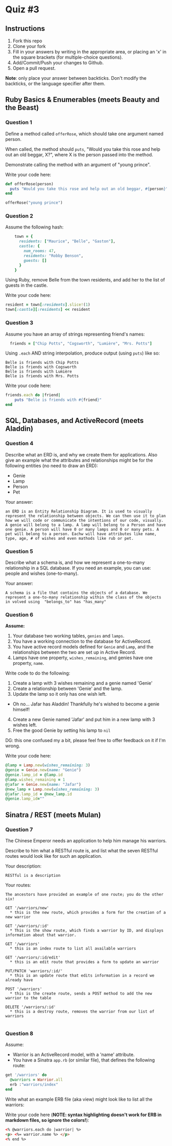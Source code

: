 # Quiz #3

## Instructions

1. Fork this repo
2. Clone your fork
3. Fill in your answers by writing in the appropriate area, or placing an 'x' in
the square brackets (for multiple-choice questions).
4. Add/Commit/Push your changes to Github.
5. Open a pull request.

**Note**: only place your answer between backticks. Don't modify the backticks,
or the language specifier after them.

## Ruby Basics & Enumerables (meets Beauty and the Beast)


### Question 1

Define a method called `offerRose`, which should take one argument named person.

When called, the method should `puts`, "Would you take this rose and help out
an old beggar, X?", where X is the person passed into the method.

Demonstrate calling the method with an argument of "young prince".

Write your code here:
```ruby
def offerRose(person)
  puts "Would you take this rose and help out an old beggar, #{person}"
end

offerRose("young prince")
```

### Question 2

Assume the following hash:

```ruby
    town = {
      residents: ["Maurice", "Belle", "Gaston"],
      castle: {
        num_rooms: 47,
        residents: "Robby Benson",
        guests: []
      }
    }
```

Using Ruby, remove Belle from the town residents, and
add her to the list of guests in the castle.

Write your code here:
```ruby
resident = town[:residents].slice!(1)
town[:castle][:residents] << resident
```

### Question 3

Assume you have an array of strings representing friend's names:

```ruby
  friends = ["Chip Potts", "Cogsworth", "Lumière", "Mrs. Potts"]
```

Using `.each` AND string interpolation, produce output (using `puts`) like so:

```
Belle is friends with Chip Potts
Belle is friends with Cogsworth
Belle is friends with Lumière
Belle is friends with Mrs. Potts
```

Write your code here:
```ruby
friends.each do |friend|
    puts "Belle is friends with #{friend}"
end
```

## SQL, Databases, and ActiveRecord (meets Aladdin)

### Question 4

Describe what an ERD is, and why we create them for applications. Also give an
example what the attributes and relationships might be for the following
entities (no need to draw an ERD):
<!-- Maybe clarify whether they're meant to give relationships between all four entities or... -->
* Genie
* Lamp
* Person
* Pet

Your answer:
```
an ERD is an Entity Relationship Diagram. It is used to visually represent the relationship between objects. We can then use it to plan how we will code or communicate the intentions of our code, visually.
A genie will belong to a lamp. A lamp will belong to a Person and have one genie. A person will have 0 or many lamps and 0 or many pets. A pet will belong to a person. Eachw will have attributes like name,
type, age, # of wishes and even mathods like rub or pet.
```

### Question 5

Describe what a schema is, and how we represent a one-to-many relationship in a
SQL database. If you need an example, you can use: people and wishes
(one-to-many).

Your answer:
```
A schema is a file that contains the objects of a database. We represent a one-to-many relationship within the class of the objects in volved using  "belongs_to" has "has_many"
```

### Question 6

**Assume:**
1. Your database two working tables, `genies` and `lamps`.
2. You have a working connection to the database for ActiveRecord.
3. You have active record models defined for `Genie` and `Lamp`, and the
relationships between the two are set up in Active Record.
4. Lamps have one property, `wishes_remaining`, and genies have one property, `name`.

Write code to do the following:

1. Create a lamp with 3 wishes remaining and a genie named 'Genie'
2. Create a relationship between 'Genie' and the lamp.
3. Update the lamp so it only has one wish left.
  * Oh no... Jafar has Aladdin! Thankfully he's wished to become a genie himself!
4. Create a new Genie named 'Jafar' and put him in a new lamp with 3 wishes left.
5. Free the good Genie by setting his lamp to `nil`

DG: this one confused my a bit, please feel free to offer feedback on it if I'm wrong.

Write your code here:
```ruby
@lamp = Lamp.new(wishes_remaining: 3)
@genie = Genie.new(name: "Genie")
@genie.lamp_id = @lamp.id
@lamp.wishes_remaining = 1
@jafar = Genie.new(name: "Jafar")
@new_lamp = Lamp.new(wishes_remaining: 3)
@jafar.lamp_id = @new_lamp.id
@genie.lamp_id=""

```

## Sinatra / REST (meets Mulan)

### Question 7

The Chinese Emperor needs an application to help him manage his warriors.

Describe to him what a RESTful route is, and list what the seven RESTful routes
would look like for such an application.

Your description:
```
RESTful is a description
```
Your routes:
```
The ancestors have provided an example of one route; you do the other six!

GET '/warriors/new'
  * this is the new route, which provides a form for the creation of a new warrior

GET '/warriors/:id'
  * This is the show route, which finds a warrior by ID, and displays information about that warrior.

GET '/warriors'
  * this is an index route to list all available warriors

GET '/warriors/:id/edit'
  * this is an edit route that provides a form to update an warrior

PUT/PATCH 'warriors/:id/'
  * this is an update route that edits information in a record we already have

POST '/warriors'
  * this is the create route, sends a POST method to add the new warrior to the table

DELETE '/warriors/:id'
  * this is a destroy route, removes the warrior from our list of warriors


```

### Question 8

Assume:
* Warrior is an ActiveRecord model, with a 'name' attribute.
* You have a Sinatra `app.rb` (or similar file), that defines the following
route:

```ruby
get '/warriors' do
  @warriors = Warrior.all
  erb :"warriors/index"
end
```

Write what an example ERB file (aka view) might look like to list all the warriors:

Write your code here (**NOTE: syntax highlighting doesn't work for ERB in markdown files, so ignore the colors!**):
```html
<% @warriors.each do |warrior| %>
<p> <%= warrior.name %> </p>
<% end %>
```
